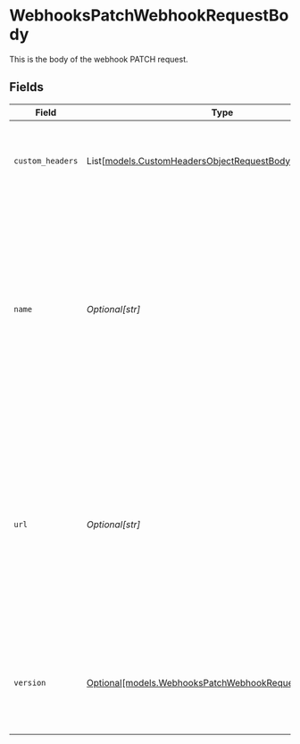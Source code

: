 # WebhooksPatchWebhookRequestBody

This is the body of the webhook PATCH request.


## Fields

| Field                                                                                                                                                                            | Type                                                                                                                                                                             | Required                                                                                                                                                                         | Description                                                                                                                                                                      | Example                                                                                                                                                                          |
| -------------------------------------------------------------------------------------------------------------------------------------------------------------------------------- | -------------------------------------------------------------------------------------------------------------------------------------------------------------------------------- | -------------------------------------------------------------------------------------------------------------------------------------------------------------------------------- | -------------------------------------------------------------------------------------------------------------------------------------------------------------------------------- | -------------------------------------------------------------------------------------------------------------------------------------------------------------------------------- |
| `custom_headers`                                                                                                                                                                 | List[[models.CustomHeadersObjectRequestBody](../models/customheadersobjectrequestbody.md)]                                                                                       | :heavy_minus_sign:                                                                                                                                                               | The list of custom headers that users can include with their request                                                                                                             |                                                                                                                                                                                  |
| `name`                                                                                                                                                                           | *Optional[str]*                                                                                                                                                                  | :heavy_minus_sign:                                                                                                                                                               | The  name of the webhook. This will appear in both Samsara’s cloud dashboard and the API. It can be set or updated through the Samsara Dashboard or through the API at any time. | Webhook-123                                                                                                                                                                      |
| `url`                                                                                                                                                                            | *Optional[str]*                                                                                                                                                                  | :heavy_minus_sign:                                                                                                                                                               | The url of the webhook. This will appear in both Samsara’s cloud dashboard and the API. It can be set or updated through the Samsara Dashboard or through the API at any time.   | https://www.webhook-123.com/webhook/listener                                                                                                                                     |
| `version`                                                                                                                                                                        | [Optional[models.WebhooksPatchWebhookRequestBodyVersion]](../models/webhookspatchwebhookrequestbodyversion.md)                                                                   | :heavy_minus_sign:                                                                                                                                                               | The version of the webhook.  Valid values: `2018-01-01`, `2021-06-09`, `2022-09-13`, `2024-02-27`                                                                                | 2018-01-01                                                                                                                                                                       |